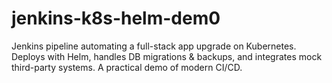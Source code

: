 # jenkins-k8s-helm-dem0
Jenkins pipeline automating a full-stack app upgrade on Kubernetes. Deploys with Helm, handles DB migrations &amp; backups, and integrates mock third-party systems. A practical demo of modern CI/CD.
